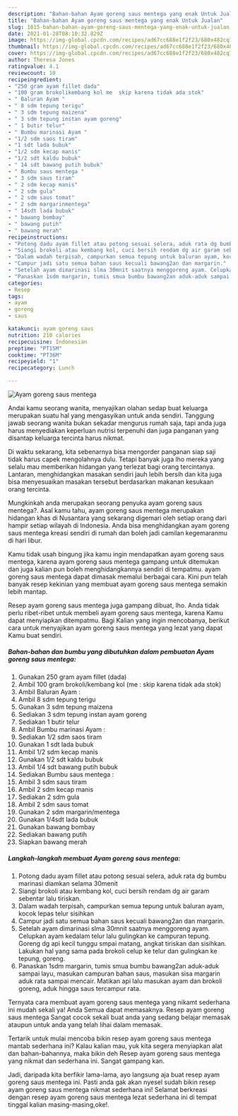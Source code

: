 ```yaml
---
description: "Bahan-bahan Ayam goreng saus mentega yang enak Untuk Jualan"
title: "Bahan-bahan Ayam goreng saus mentega yang enak Untuk Jualan"
slug: 1015-bahan-bahan-ayam-goreng-saus-mentega-yang-enak-untuk-jualan
date: 2021-01-28T08:10:32.829Z
image: https://img-global.cpcdn.com/recipes/ad67cc688e1f2f23/680x482cq70/ayam-goreng-saus-mentega-foto-resep-utama.jpg
thumbnail: https://img-global.cpcdn.com/recipes/ad67cc688e1f2f23/680x482cq70/ayam-goreng-saus-mentega-foto-resep-utama.jpg
cover: https://img-global.cpcdn.com/recipes/ad67cc688e1f2f23/680x482cq70/ayam-goreng-saus-mentega-foto-resep-utama.jpg
author: Theresa Jones
ratingvalue: 4.1
reviewcount: 10
recipeingredient:
- "250 gram ayam fillet dada"
- "100 gram brokolikembang kol me  skip karena tidak ada stok"
- " Baluran Ayam "
- " 8 sdm tepung terigu"
- " 3 sdm tepung maizena"
- " 3 sdm tepung instan ayam goreng"
- " 1 butir telur"
- " Bumbu marinasi Ayam "
- "1/2 sdm saos tiram"
- "1 sdt lada bubuk"
- "1/2 sdm kecap manis"
- "1/2 sdt kaldu bubuk"
- " 14 sdt bawang putih bubuk"
- " Bumbu saus mentega "
- " 3 sdm saus tiram"
- " 2 sdm kecap manis"
- " 2 sdm gula"
- " 2 sdm saus tomat"
- " 2 sdm margarinmentega"
- " 14sdt lada bubuk"
- " bawang bombay"
- " bawang putih"
- " bawang merah"
recipeinstructions:
- "Potong dadu ayam fillet atau potong sesuai selera, aduk rata dg bumbu marinasi diamkan selama 30menit"
- "Siangi brokoli atau kembang kol, cuci bersih rendam dg air garam sebentar lalu tiriskan."
- "Dalam wadah terpisah, campurkan semua tepung untuk baluran ayam, kocok lepas telur sisihkan"
- "Campur jadi satu semua bahan saus kecuali bawang2an dan margarin."
- "Setelah ayam dimarinasi slma 30mnit saatnya menggoreng ayam. Celupkan ayam kedalam telur lalu gulingkan ke campuran tepung. Goreng dg api kecil tunggu smpai matang, angkat tiriskan dan sisihkan. Lakukan hal yang sama pada brokoli celup ke telur dan gulingkan ke tepung, goreng."
- "Panaskan 1sdm margarin, tumis smua bumbu bawang2an aduk-aduk sampai layu, masukan campuran bahan saus, masukan sisa margarin aduk rata sampai mencair. Matikan api lalu masukan ayam dan brokoli goreng, aduk hingga saus tercampur rata."
categories:
- Resep
tags:
- ayam
- goreng
- saus

katakunci: ayam goreng saus 
nutrition: 210 calories
recipecuisine: Indonesian
preptime: "PT15M"
cooktime: "PT36M"
recipeyield: "1"
recipecategory: Lunch

---
```



![Ayam goreng saus mentega](https://img-global.cpcdn.com/recipes/ad67cc688e1f2f23/680x482cq70/ayam-goreng-saus-mentega-foto-resep-utama.jpg)

Andai kamu seorang wanita, menyajikan olahan sedap buat keluarga merupakan suatu hal yang mengasyikan untuk anda sendiri. Tanggung jawab seorang  wanita bukan sekadar mengurus rumah saja, tapi anda juga harus menyediakan keperluan nutrisi terpenuhi dan juga panganan yang disantap keluarga tercinta harus nikmat.

Di waktu  sekarang, kita sebenarnya bisa mengorder panganan siap saji tidak harus capek mengolahnya dulu. Tetapi banyak juga lho mereka yang selalu mau memberikan hidangan yang terlezat bagi orang tercintanya. Lantaran, menghidangkan masakan sendiri jauh lebih bersih dan kita juga bisa menyesuaikan masakan tersebut berdasarkan makanan kesukaan orang tercinta. 



Mungkinkah anda merupakan seorang penyuka ayam goreng saus mentega?. Asal kamu tahu, ayam goreng saus mentega merupakan hidangan khas di Nusantara yang sekarang digemari oleh setiap orang dari hampir setiap wilayah di Indonesia. Anda bisa menghidangkan ayam goreng saus mentega kreasi sendiri di rumah dan boleh jadi camilan kegemaranmu di hari libur.

Kamu tidak usah bingung jika kamu ingin mendapatkan ayam goreng saus mentega, karena ayam goreng saus mentega gampang untuk ditemukan dan juga kalian pun boleh menghidangkannya sendiri di tempatmu. ayam goreng saus mentega dapat dimasak memalui berbagai cara. Kini pun telah banyak resep kekinian yang membuat ayam goreng saus mentega semakin lebih mantap.

Resep ayam goreng saus mentega juga gampang dibuat, lho. Anda tidak perlu ribet-ribet untuk membeli ayam goreng saus mentega, karena Kamu dapat menyiapkan ditempatmu. Bagi Kalian yang ingin mencobanya, berikut cara untuk menyajikan ayam goreng saus mentega yang lezat yang dapat Kamu buat sendiri.

<!--inarticleads1-->

##### Bahan-bahan dan bumbu yang dibutuhkan dalam pembuatan Ayam goreng saus mentega:

1. Gunakan 250 gram ayam fillet (dada)
1. Ambil 100 gram brokoli/kembang kol (me : skip karena tidak ada stok)
1. Ambil  Baluran Ayam :
1. Ambil  8 sdm tepung terigu
1. Gunakan  3 sdm tepung maizena
1. Sediakan  3 sdm tepung instan ayam goreng
1. Sediakan  1 butir telur
1. Ambil  Bumbu marinasi Ayam :
1. Sediakan 1/2 sdm saos tiram
1. Gunakan 1 sdt lada bubuk
1. Ambil 1/2 sdm kecap manis
1. Gunakan 1/2 sdt kaldu bubuk
1. Ambil  1/4 sdt bawang putih bubuk
1. Sediakan  Bumbu saus mentega :
1. Ambil  3 sdm saus tiram
1. Ambil  2 sdm kecap manis
1. Sediakan  2 sdm gula
1. Ambil  2 sdm saus tomat
1. Gunakan  2 sdm margarin/mentega
1. Gunakan  1/4sdt lada bubuk
1. Gunakan  bawang bombay
1. Sediakan  bawang putih
1. Siapkan  bawang merah




<!--inarticleads2-->

##### Langkah-langkah membuat Ayam goreng saus mentega:

1. Potong dadu ayam fillet atau potong sesuai selera, aduk rata dg bumbu marinasi diamkan selama 30menit
1. Siangi brokoli atau kembang kol, cuci bersih rendam dg air garam sebentar lalu tiriskan.
1. Dalam wadah terpisah, campurkan semua tepung untuk baluran ayam, kocok lepas telur sisihkan
1. Campur jadi satu semua bahan saus kecuali bawang2an dan margarin.
1. Setelah ayam dimarinasi slma 30mnit saatnya menggoreng ayam. Celupkan ayam kedalam telur lalu gulingkan ke campuran tepung. Goreng dg api kecil tunggu smpai matang, angkat tiriskan dan sisihkan. Lakukan hal yang sama pada brokoli celup ke telur dan gulingkan ke tepung, goreng.
1. Panaskan 1sdm margarin, tumis smua bumbu bawang2an aduk-aduk sampai layu, masukan campuran bahan saus, masukan sisa margarin aduk rata sampai mencair. Matikan api lalu masukan ayam dan brokoli goreng, aduk hingga saus tercampur rata.




Ternyata cara membuat ayam goreng saus mentega yang nikamt sederhana ini mudah sekali ya! Anda Semua dapat memasaknya. Resep ayam goreng saus mentega Sangat cocok sekali buat anda yang sedang belajar memasak ataupun untuk anda yang telah lihai dalam memasak.

Tertarik untuk mulai mencoba bikin resep ayam goreng saus mentega mantab sederhana ini? Kalau kalian mau, yuk kita segera menyiapkan alat dan bahan-bahannya, maka bikin deh Resep ayam goreng saus mentega yang nikmat dan sederhana ini. Sangat gampang kan. 

Jadi, daripada kita berfikir lama-lama, ayo langsung aja buat resep ayam goreng saus mentega ini. Pasti anda gak akan nyesel sudah bikin resep ayam goreng saus mentega nikmat sederhana ini! Selamat berkreasi dengan resep ayam goreng saus mentega lezat sederhana ini di tempat tinggal kalian masing-masing,oke!.

